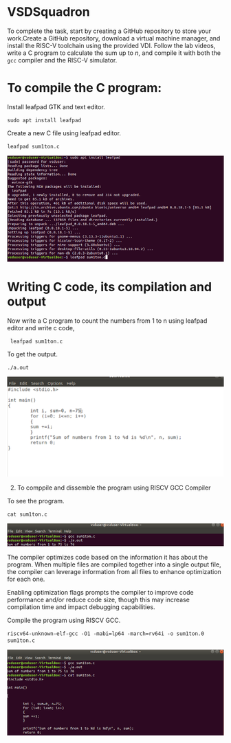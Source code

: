 # VSDSquadron
To complete the task, start by creating a GitHub repository to store your work.Create a GitHub repository, download a virtual machine manager, and install the RISC-V toolchain using the provided VDI. Follow the lab videos, write a C program to calculate the sum up to *n*, and compile it with both the `gcc` compiler and the RISC-V simulator.

<h1>To compile the C program:</h1>
Install leafpad GTK and text editor.
<l></l>

```
sudo apt install leafpad
```
Create a new C file using leafpad editor.
```
leafpad sum1ton.c
```
![Image Alt](https://github.com/Sathyan-ediga/VSDSquadron/blob/b21ab2a365d4fd93cbd357a12811d7458fc3f949/1.png)
<h1>Writing C code, its compilation and output</h1>
Now write a C program  to count the numbers from 1 to n using leafpad editor  and write c code,

```
 leafpad sum1ton.c
 ```

To get the output.
 ```
 ./a.out
 ```
![Image Alt](https://github.com/Sathyan-ediga/VSDSquadron/blob/main/2.png)

2. To comppile and dissemble the program using RISCV GCC Compiler

To see the program.

 ```
cat sum1ton.c
 ```
![Image Alt](https://github.com/Sathyan-ediga/VSDSquadron/blob/main/3.png)

The compiler optimizes code based on the information it has about the program. When multiple files are compiled together into a single output file, the compiler can leverage information from all files to enhance optimization for each one.

Enabling optimization flags prompts the compiler to improve code performance and/or reduce code size, though this may increase compilation time and impact debugging capabilities.

Compile the program using RISCV GCC.

 ```
riscv64-unknown-elf-gcc -O1 -mabi=lp64 -march=rv64i -o sum1ton.0 sum1ton.c
 ```
![Image Alt](https://github.com/Sathyan-ediga/VSDSquadron/blob/main/4.png)


 
